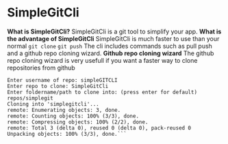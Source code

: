 # SimpleGitCli
**What is SimpleGitCli?**
SimpleGitCli is a git tool to simplify your app.
**What is the advantage of SimpleGitCli**
SimpleGitCli is much faster to use than your normal `git clone` `git push`
The cli includes commands such as pull <repo> push <repo> and a github repo cloning wizard.
**Github repo cloning wizard**
The github repo cloning wizard is very usefull if you want a faster way to clone repositories from github
```$ clone-gh
Enter username of repo: simpleGITCLI
Enter repo to clone: SimpleGitCli
Enter foldername/path to clone into: (press enter for default) repos/simplegit
Cloning into 'simplegitcli'...
remote: Enumerating objects: 3, done.
remote: Counting objects: 100% (3/3), done.
remote: Compressing objects: 100% (2/2), done.
remote: Total 3 (delta 0), reused 0 (delta 0), pack-reused 0
Unpacking objects: 100% (3/3), done.```
```
